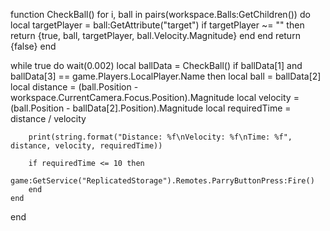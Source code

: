 function CheckBall()
    for i, ball in pairs(workspace.Balls:GetChildren()) do
        local targetPlayer = ball:GetAttribute("target")
        if targetPlayer ~= "" then
            return {true, ball, targetPlayer, ball.Velocity.Magnitude}
        end
    end
    return {false}
end

while true do
    wait(0.002)
    local ballData = CheckBall()
    if ballData[1] and ballData[3] == game.Players.LocalPlayer.Name then
        local ball = ballData[2]
        local distance = (ball.Position - workspace.CurrentCamera.Focus.Position).Magnitude
        local velocity = (ball.Position - ballData[2].Position).Magnitude
        local requiredTime = distance / velocity

        print(string.format("Distance: %f\nVelocity: %f\nTime: %f", distance, velocity, requiredTime))

        if requiredTime <= 10 then
            game:GetService("ReplicatedStorage").Remotes.ParryButtonPress:Fire()
        end
    end
end
